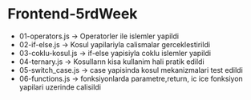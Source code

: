 # Frontend-5rdWeek
- 01-operators.js -> Operatorler ile islemler yapildi
- 02-if-else.js -> Kosul yapilariyla calismalar gerceklestirildi
- 03-coklu-kosul.js -> if-else yapisiyla coklu islemler yapildi
- 04-ternary.js -> Kosulların kisa kullanim hali pratik edildi
- 05-switch_case.js -> case yapisinda kosul mekanizmalari test edildi
- 06-functions.js -> fonksiyonlarda parametre,return, ic ice fonksiyon yapilari uzerinde calisildi
